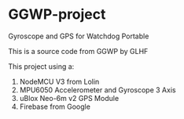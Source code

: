 # GGWP-project
Gyroscope and GPS for Watchdog Portable

   This is a source code from GGWP by GLHF

   This project using a:
   1. NodeMCU V3 from Lolin
   2. MPU6050 Accelerometer and Gyroscope 3 Axis
   3. uBlox Neo-6m v2 GPS Module
   4. Firebase from Google
